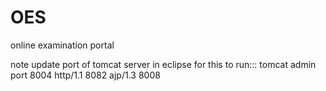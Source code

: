 # OES
online examination portal


note update port of tomcat server in eclipse for this to run:::
tomcat admin port 8004
http/1.1 8082
ajp/1.3 8008

